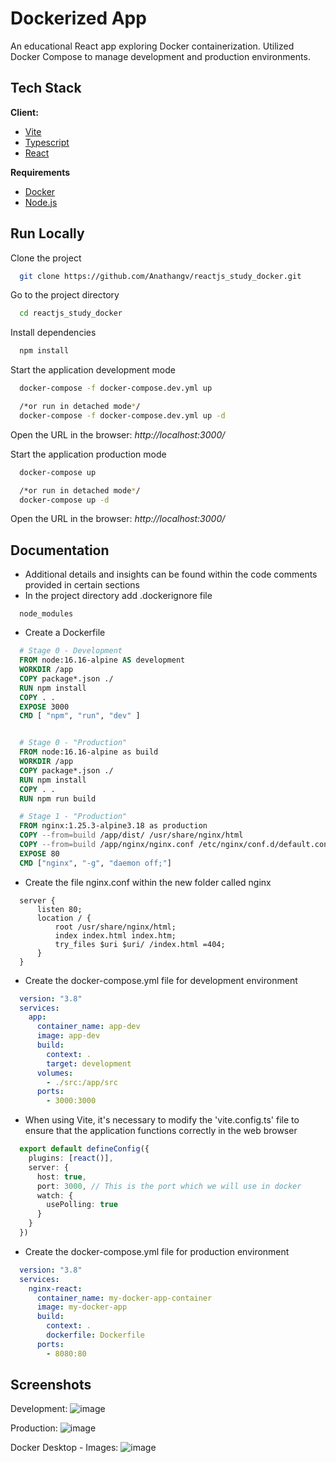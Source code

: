 # Dockerized App

An educational React app exploring Docker containerization. Utilized Docker Compose to manage development and production environments.


## Tech Stack

**Client:** 
 - [Vite](https://vitejs.dev/)
 - [Typescript](https://www.typescriptlang.org/)
 - [React](https://reactjs.org/)



**Requirements**
 - [Docker](https://www.docker.com/products/docker-desktop/)
 - [Node.js](https://nodejs.org/en)

## Run Locally

Clone the project

```bash
  git clone https://github.com/Anathangv/reactjs_study_docker.git
```

Go to the project directory

```bash
  cd reactjs_study_docker
```

Install dependencies

```bash
  npm install
```

Start the application development mode

```bash
  docker-compose -f docker-compose.dev.yml up

  /*or run in detached mode*/
  docker-compose -f docker-compose.dev.yml up -d
```

Open the URL in the browser: *http://localhost:3000/*

Start the application production mode

```bash
  docker-compose up

  /*or run in detached mode*/
  docker-compose up -d
```

Open the URL in the browser: *http://localhost:3000/*

## Documentation
 - Additional details and insights can be found within the code comments provided in certain sections
 - In the project directory add .dockerignore file
```text
  node_modules
```

 - Create a Dockerfile
```dockerfile
  # Stage 0 - Development
  FROM node:16.16-alpine AS development
  WORKDIR /app 
  COPY package*.json ./
  RUN npm install
  COPY . .
  EXPOSE 3000
  CMD [ "npm", "run", "dev" ]


  # Stage 0 - "Production"
  FROM node:16.16-alpine as build
  WORKDIR /app 
  COPY package*.json ./
  RUN npm install
  COPY . .
  RUN npm run build

  # Stage 1 - "Production"
  FROM nginx:1.25.3-alpine3.18 as production
  COPY --from=build /app/dist/ /usr/share/nginx/html
  COPY --from=build /app/nginx/nginx.conf /etc/nginx/conf.d/default.conf
  EXPOSE 80
  CMD ["nginx", "-g", "daemon off;"]
```

- Create the file nginx.conf within the new folder called nginx 
```text
  server {
      listen 80;
      location / {
          root /usr/share/nginx/html;
          index index.html index.htm;
          try_files $uri $uri/ /index.html =404;
      }
  }
```

- Create the docker-compose.yml file for development environment

```yaml
  version: "3.8"
  services:
    app:
      container_name: app-dev
      image: app-dev
      build:
        context: .
        target: development
      volumes:
        - ./src:/app/src
      ports:
        - 3000:3000
```

- When using Vite, it's necessary to modify the 'vite.config.ts' file to ensure that the application functions correctly in the web browser
```ts
  export default defineConfig({
    plugins: [react()],
    server: {
      host: true,
      port: 3000, // This is the port which we will use in docker
      watch: {
        usePolling: true
      } 
    }
  })
```

- Create the docker-compose.yml file for production environment
```yaml
  version: "3.8"
  services:
    nginx-react:
      container_name: my-docker-app-container
      image: my-docker-app
      build:
        context: .
        dockerfile: Dockerfile
      ports:
        - 8080:80
```

## Screenshots

Development:
![image](https://github.com/Anathangv/reactjs_study_docker/assets/14235259/c3a2c785-6d1b-4a1c-9754-d44c80935658)


Production:
![image](https://github.com/Anathangv/reactjs_study_docker/assets/14235259/a4e033b5-1421-42e9-bafb-cdb6a142af52)

Docker Desktop - Images:
![image](https://github.com/Anathangv/reactjs_study_docker/assets/14235259/5a526d15-4276-4b41-9a9f-d525c8c629a7)


